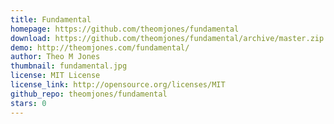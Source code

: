 ```yaml
---
title: Fundamental
homepage: https://github.com/theomjones/fundamental
download: https://github.com/theomjones/fundamental/archive/master.zip
demo: http://theomjones.com/fundamental/
author: Theo M Jones
thumbnail: fundamental.jpg
license: MIT License
license_link: http://opensource.org/licenses/MIT
github_repo: theomjones/fundamental
stars: 0
---
```

